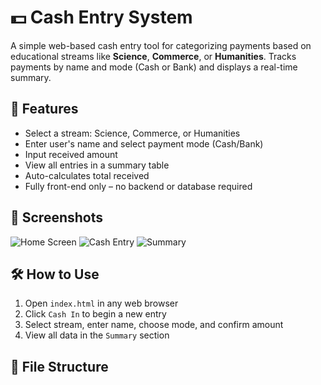 # 💵 Cash Entry System

A simple web-based cash entry tool for categorizing payments based on educational streams like **Science**, **Commerce**, or **Humanities**. Tracks payments by name and mode (Cash or Bank) and displays a real-time summary.

## 🚀 Features

- Select a stream: Science, Commerce, or Humanities
- Enter user's name and select payment mode (Cash/Bank)
- Input received amount
- View all entries in a summary table
- Auto-calculates total received
- Fully front-end only – no backend or database required

## 📸 Screenshots

![Home Screen](https://via.placeholder.com/600x300?text=Home+Screen)
![Cash Entry](https://via.placeholder.com/600x300?text=Cash+Entry)
![Summary](https://via.placeholder.com/600x300?text=Summary+Page)

## 🛠 How to Use

1. Open `index.html` in any web browser
2. Click `Cash In` to begin a new entry
3. Select stream, enter name, choose mode, and confirm amount
4. View all data in the `Summary` section

## 📂 File Structure

